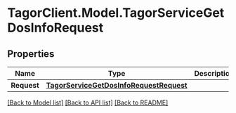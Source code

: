 # TagorClient.Model.TagorServiceGetDosInfoRequest

## Properties

Name | Type | Description | Notes
------------ | ------------- | ------------- | -------------
**Request** | [**TagorServiceGetDosInfoRequestRequest**](TagorServiceGetDosInfoRequestRequest.md) |  | [optional] 

[[Back to Model list]](../README.md#documentation-for-models) [[Back to API list]](../README.md#documentation-for-api-endpoints) [[Back to README]](../README.md)

